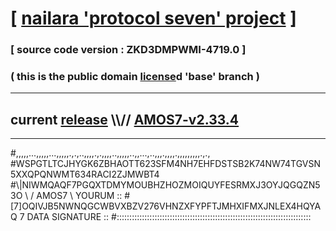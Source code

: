 
# [ [nailara 'protocol seven' project](http://nailara.network/) ]

### [ source code version : ZKD3DMPWMI-4719.0 ]

### ( this is the public domain [license](../license)d 'base' branch )
---
## current [release](https://github.com/nailara-technologies/protocol-7/releases) \\\\// [AMOS7-v2.33.4](https://github.com/nailara-technologies/protocol-7/releases/tag/AMOS7-v2.33.4)
---

#,,,,,...,,,,,...,,,,,.,.,..,,,,.,.,,,,..,,,,,..,,...,..,,,.,,,,.,,,,,,,,,.,.,
#WSPGTLTCJHYGK6ZBHAOTT623SFM4NH7EHFDSTSB2K74NW74TGVSN5XXQPQNWMT634RACI2ZJMWBT4
#\\\|NIWMQAQF7PGQXTDMYMOUBHZHOZMOIQUYFESRMXJ3OYJQGQZN53O \ / AMOS7 \ YOURUM ::
#\[7]OQIVJB5NWNQGCWBVXBZV276VHNZXFYPFTJMHXIFMXJNLEX4HQYAQ 7  DATA SIGNATURE ::
#:::::::::::::::::::::::::::::::::::::::::::::::::::::::::::::::::::::::::::::
